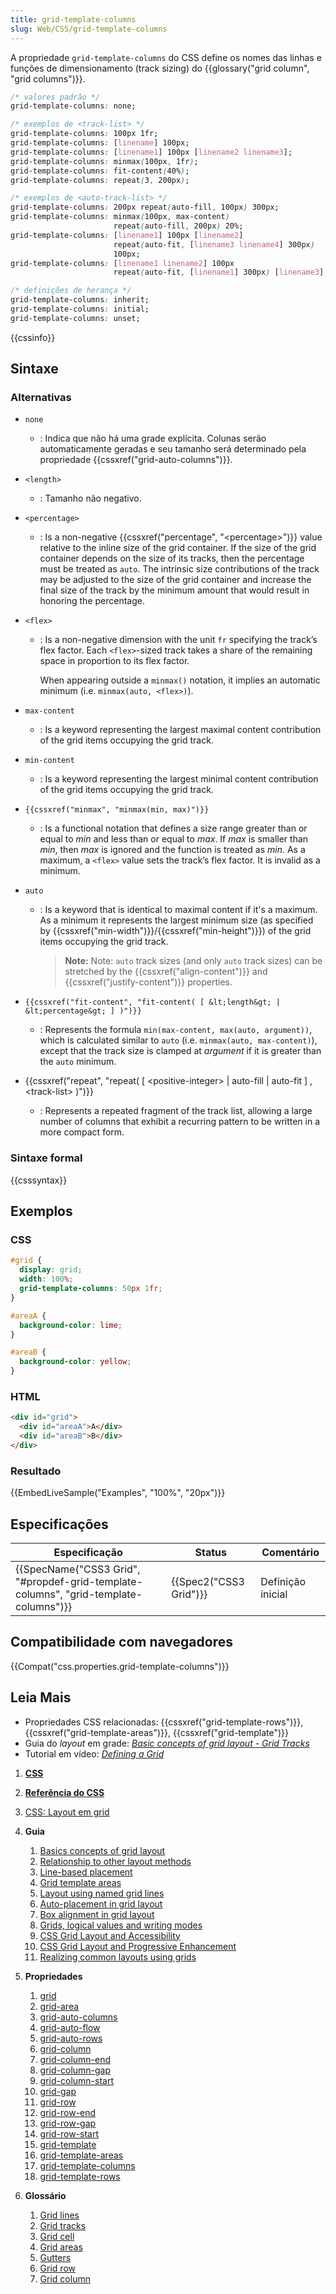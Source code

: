 ```yaml
---
title: grid-template-columns
slug: Web/CSS/grid-template-columns
---
```


A propriedade `grid-template-columns` do CSS define os nomes das linhas e funções de dimensionamento (track sizing) do {{glossary("grid column", "grid columns")}}.

```css
/* valores padrão */
grid-template-columns: none;

/* exemplos de <track-list> */
grid-template-columns: 100px 1fr;
grid-template-columns: [linename] 100px;
grid-template-columns: [linename1] 100px [linename2 linename3];
grid-template-columns: minmax(100px, 1fr);
grid-template-columns: fit-content(40%);
grid-template-columns: repeat(3, 200px);

/* exemplos de <auto-track-list> */
grid-template-columns: 200px repeat(auto-fill, 100px) 300px;
grid-template-columns: minmax(100px, max-content)
                       repeat(auto-fill, 200px) 20%;
grid-template-columns: [linename1] 100px [linename2]
                       repeat(auto-fit, [linename3 linename4] 300px)
                       100px;
grid-template-columns: [linename1 linename2] 100px
                       repeat(auto-fit, [linename1] 300px) [linename3];

/* definições de herança */
grid-template-columns: inherit;
grid-template-columns: initial;
grid-template-columns: unset;
```

{{cssinfo}}

## Sintaxe

### Alternativas

- `none`
  - : Indica que não há uma grade explícita. Colunas serão automaticamente geradas e seu tamanho será determinado pela propriedade {{cssxref("grid-auto-columns")}}.
- `<length>`
  - : Tamanho não negativo.
- `<percentage>`
  - : Is a non-negative {{cssxref("percentage", "&lt;percentage&gt;")}} value relative to the inline size of the grid container. If the size of the grid container depends on the size of its tracks, then the percentage must be treated as `auto`.
    The intrinsic size contributions of the track may be adjusted to the size of the grid container and increase the final size of the track by the minimum amount that would result in honoring the percentage.
- `<flex>`

  - : Is a non-negative dimension with the unit `fr` specifying the track’s flex factor. Each `<flex>`-sized track takes a share of the remaining space in proportion to its flex factor.

    When appearing outside a `minmax()` notation, it implies an automatic minimum (i.e. `minmax(auto, <flex>)`).

- `max-content`
  - : Is a keyword representing the largest maximal content contribution of the grid items occupying the grid track.
- `min-content`
  - : Is a keyword representing the largest minimal content contribution of the grid items occupying the grid track.
- `{{cssxref("minmax", "minmax(min, max)")}}`
  - : Is a functional notation that defines a size range greater than or equal to _min_ and less than or equal to _max_. If _max_ is smaller than _min_, then _max_ is ignored and the function is treated as _min_. As a maximum, a `<flex>` value sets the track’s flex factor. It is invalid as a minimum.
- `auto`

  - : Is a keyword that is identical to maximal content if it's a maximum. As a minimum it represents the largest minimum size (as specified by {{cssxref("min-width")}}/{{cssxref("min-height")}}) of the grid items occupying the grid track.

    > **Note:** Note: `auto` track sizes (and only `auto` track sizes) can be stretched by the {{cssxref("align-content")}} and {{cssxref("justify-content")}} properties.

- `{{cssxref("fit-content", "fit-content( [ &lt;length&gt; | &lt;percentage&gt; ] )")}}`
  - : Represents the formula `min(max-content, max(auto, argument))`, which is calculated similar to `auto` (i.e. `minmax(auto, max-content)`), except that the track size is clamped at _argument_ if it is greater than the `auto` minimum.
- {{cssxref("repeat", "repeat( [ &lt;positive-integer&gt; | auto-fill | auto-fit ] , &lt;track-list&gt; )")}}
  - : Represents a repeated fragment of the track list, allowing a large number of columns that exhibit a recurring pattern to be written in a more compact form.

### Sintaxe formal

{{csssyntax}}

## Exemplos

### CSS

```css
#grid {
  display: grid;
  width: 100%;
  grid-template-columns: 50px 1fr;
}

#areaA {
  background-color: lime;
}

#areaB {
  background-color: yellow;
}
```

### HTML

```html
<div id="grid">
  <div id="areaA">A</div>
  <div id="areaB">B</div>
</div>
```

### Resultado

{{EmbedLiveSample("Examples", "100%", "20px")}}

## Especificações

| Especificação                                                                                                    | Status                       | Comentário        |
| ---------------------------------------------------------------------------------------------------------------- | ---------------------------- | ----------------- |
| {{SpecName("CSS3 Grid", "#propdef-grid-template-columns", "grid-template-columns")}} | {{Spec2("CSS3 Grid")}} | Definição inicial |

## Compatibilidade com navegadores

{{Compat("css.properties.grid-template-columns")}}

## Leia Mais

- Propriedades CSS relacionadas: {{cssxref("grid-template-rows")}}, {{cssxref("grid-template-areas")}}, {{cssxref("grid-template")}}
- Guia do _layout_ em grade: _[Basic concepts of grid layout - Grid Tracks](/pt-BR/docs/Web/CSS/CSS_Grid_Layout/Basic_Concepts_of_Grid_Layout#Grid_Tracks)_
- Tutorial em vídeo: _[Defining a Grid](http://gridbyexample.com/video/series-define-a-grid/)_

1. [**CSS**](/pt-BR/docs/Web/CSS)
2. **[Referência do CSS](/pt-BR/docs/Web/CSS/Reference)**
3. [CSS: Layout em grid](/pt-BR/docs/Web/CSS/CSS_Grid_Layout)
4. **Guia**

    1. [Basics concepts of grid layout](/pt-BR/docs/Web/CSS/CSS_Grid_Layout/Basic_Concepts_of_Grid_Layout)
    2. [Relationship to other layout methods](/pt-BR/docs/Web/CSS/CSS_Grid_Layout/Relationship_of_Grid_Layout)
    3. [Line-based placement](/pt-BR/docs/Web/CSS/CSS_Grid_Layout/Line-based_Placement_with_CSS_Grid)
    4. [Grid template areas](/pt-BR/docs/Web/CSS/CSS_Grid_Layout/Grid_Template_Areas)
    5. [Layout using named grid lines](/pt-BR/docs/Web/CSS/CSS_Grid_Layout/Layout_using_Named_Grid_Lines)
    6. [Auto-placement in grid layout](/pt-BR/docs/Web/CSS/CSS_Grid_Layout/Auto-placement_in_CSS_Grid_Layout)
    7. [Box alignment in grid layout](/pt-BR/docs/Web/CSS/CSS_Grid_Layout/Box_Alignment_in_CSS_Grid_Layout)
    8. [Grids, logical values and writing modes](/pt-BR/docs/Web/CSS/CSS_Grid_Layout/CSS_Grid,_Logical_Values_and_Writing_Modes)
    9. [CSS Grid Layout and Accessibility](/pt-BR/docs/Web/CSS/CSS_Grid_Layout/CSS_Grid_Layout_and_Accessibility)
    10. [CSS Grid Layout and Progressive Enhancement](/pt-BR/docs/Web/CSS/CSS_Grid_Layout/CSS_Grid_and_Progressive_Enhancement)
    11. [Realizing common layouts using grids](/pt-BR/docs/Web/CSS/CSS_Grid_Layout/Realizing_common_layouts_using_CSS_Grid_Layout)

5. **Propriedades**

    1. [grid](/pt-BR/docs/Web/CSS/grid)
    2. [grid-area](/pt-BR/docs/Web/CSS/grid-area)
    3. [grid-auto-columns](/pt-BR/docs/Web/CSS/grid-auto-columns)
    4. [grid-auto-flow](/pt-BR/docs/Web/CSS/grid-auto-flow)
    5. [grid-auto-rows](/pt-BR/docs/Web/CSS/grid-auto-rows)
    6. [grid-column](/pt-BR/docs/Web/CSS/grid-column)
    7. [grid-column-end](/pt-BR/docs/Web/CSS/grid-column-end)
    8. [grid-column-gap](/pt-BR/docs/Web/CSS/grid-column-gap)
    9. [grid-column-start](/pt-BR/docs/Web/CSS/grid-column-start)
    10. [grid-gap](/pt-BR/docs/Web/CSS/grid-gap)
    11. [grid-row](/pt-BR/docs/Web/CSS/grid-row)
    12. [grid-row-end](/pt-BR/docs/Web/CSS/grid-row-end)
    13. [grid-row-gap](/pt-BR/docs/Web/CSS/grid-row-gap)
    14. [grid-row-start](/pt-BR/docs/Web/CSS/grid-row-start)
    15. [grid-template](/pt-BR/docs/Web/CSS/grid-template)
    16. [grid-template-areas](/pt-BR/docs/Web/CSS/grid-template-areas)
    17. [grid-template-columns](/pt-BR/docs/Web/CSS/grid-template-columns)
    18. [grid-template-rows](/pt-BR/docs/Web/CSS/grid-template-rows)

6. **Glossário**

    1. [Grid lines](/pt-BR/docs/Glossary/Grid_lines)
    2. [Grid tracks](/pt-BR/docs/Glossary/Grid_tracks)
    3. [Grid cell](/pt-BR/docs/Glossary/Grid_cell)
    4. [Grid areas](/pt-BR/docs/Glossary/Grid_areas)
    5. [Gutters](/pt-BR/docs/Glossary/Gutters)
    6. [Grid row](/pt-BR/docs/Glossary/Grid_rows)
    7. [Grid column](/pt-BR/docs/Glossary/Grid_column)
